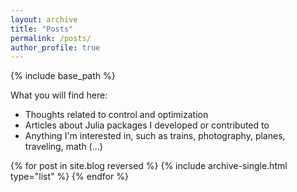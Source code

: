 ```yaml
---
layout: archive
title: "Posts"
permalink: /posts/
author_profile: true
---
```


{% include base_path %}

What you will find here:

* Thoughts related to control and optimization
* Articles about Julia packages I developed or contributed to
* Anything I'm interested in, such as trains, photography, planes, traveling, math (...)

{% for post in site.blog reversed %}
  {% include archive-single.html type="list" %}
{% endfor %}

